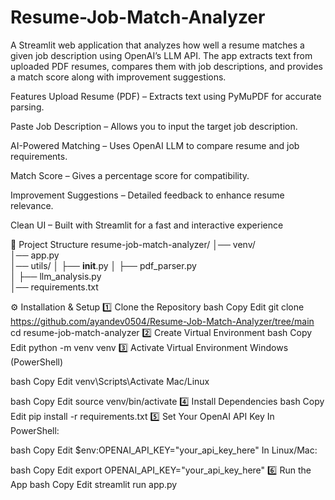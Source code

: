 # Resume-Job-Match-Analyzer
A Streamlit web application that analyzes how well a resume matches a given job description using OpenAI’s LLM API. The app extracts text from uploaded PDF resumes, compares them with job descriptions, and provides a match score along with improvement suggestions.

Features
Upload Resume (PDF) – Extracts text using PyMuPDF for accurate parsing.

Paste Job Description – Allows you to input the target job description.

AI-Powered Matching – Uses OpenAI LLM to compare resume and job requirements.

Match Score – Gives a percentage score for compatibility.

Improvement Suggestions – Detailed feedback to enhance resume relevance.

Clean UI – Built with Streamlit for a fast and interactive experience

📂 Project Structure
resume-job-match-analyzer/
│── venv/                  
│── app.py                 
│── utils/
│   ├── __init__.py
│   ├── pdf_parser.py      
│   ├── llm_analysis.py    
│── requirements.txt       

⚙️ Installation & Setup
1️⃣ Clone the Repository
bash
Copy
Edit
git clone https://github.com/ayandev0504/Resume-Job-Match-Analyzer/tree/main
cd resume-job-match-analyzer
2️⃣ Create Virtual Environment
bash
Copy
Edit
python -m venv venv
3️⃣ Activate Virtual Environment
Windows (PowerShell)

bash
Copy
Edit
venv\Scripts\Activate
Mac/Linux

bash
Copy
Edit
source venv/bin/activate
4️⃣ Install Dependencies
bash
Copy
Edit
pip install -r requirements.txt
5️⃣ Set Your OpenAI API Key
In PowerShell:

bash
Copy
Edit
$env:OPENAI_API_KEY="your_api_key_here"
In Linux/Mac:

bash
Copy
Edit
export OPENAI_API_KEY="your_api_key_here"
6️⃣ Run the App
bash
Copy
Edit
streamlit run app.py
